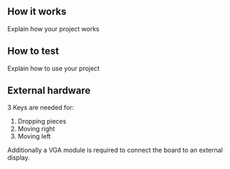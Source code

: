 <!---

This file is used to generate your project datasheet. Please fill in the information below and delete any unused
sections.

You can also include images in this folder and reference them in the markdown. Each image must be less than
512 kb in size, and the combined size of all images must be less than 1 MB.
-->

## How it works

Explain how your project works

## How to test

Explain how to use your project

## External hardware

3 Keys are needed for:
1. Dropping pieces
2. Moving right
3. Moving left

Additionally a VGA module is required to connect the board to an external display.
